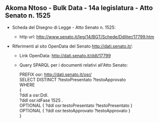 ## Akoma Ntoso - Bulk Data - 14a legislatura - Atto Senato n. 1525 ##

* Scheda del Disegno di Legge - Atto Senato n. 1525:
	* http url: http://www.senato.it/leg/14/BGT/Schede/Ddliter/17799.htm

* Riferimenti al sito OpenData del Senato http://dati.senato.it/:
	* Link OpenData: http://dati.senato.it/ddl/17799
	* Query SPARQL per i documenti relativi all'Atto Senato:

        PREFIX osr: <http://dati.senato.it/osr/>  
		SELECT DISTINCT ?testoPresentato ?testoApprovato  
		WHERE  
		{  
		    ?ddl a osr:Ddl.  
		    ?ddl osr:idFase 1525 .  
		    OPTIONAL { ?ddl osr:testoPresentato ?testoPresentato }  
		    OPTIONAL { ?ddl osr:testoApprovato ?testoApprovato }  
		}
		